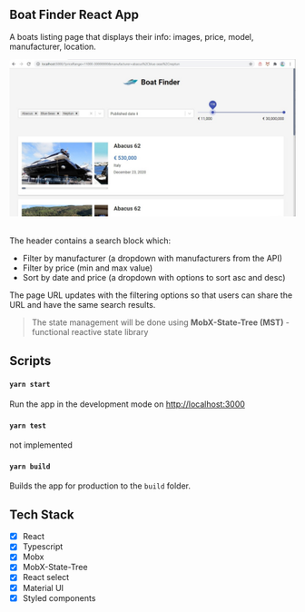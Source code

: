 ## Boat Finder React App

A boats listing page that displays their info: images, price, model, manufacturer, location.

<kbd><img src="https://github.com/girls-incode/react-boat-finder/blob/master/react-boat-finder-api-mobx-materialui-app.jpg" alt="" /></kbd>
<br/><br/>

The header contains a search block which:
* Filter by manufacturer (a dropdown with manufacturers from the API)
* Filter by price (min and max value)
* Sort by date and price (a dropdown with options to sort asc and desc)

The page URL updates with the filtering options so that users can share the URL and have the same search results.

> The state management will be done using **MobX-State-Tree (MST)** - functional reactive state library

## Scripts

#### `yarn start`

Run the app in the development mode on [http://localhost:3000](http://localhost:3000)

#### `yarn test`

not implemented

#### `yarn build`

Builds the app for production to the `build` folder.

## Tech Stack
- [x] React
- [x] Typescript
- [x] Mobx
- [x] MobX-State-Tree
- [x] React select
- [x] Material UI
- [x] Styled components
